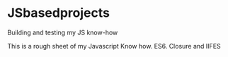 # JSbasedprojects
Building and testing my JS know-how

This is a rough sheet of my Javascript Know how.
ES6.
Closure and IIFES
